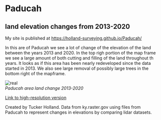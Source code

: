 # Paducah
## land elevation changes from 2013-2020
My site is published at https://holland-surveying.github.io/Paducah/

In this are of Paducah we see a lot of change of the elevation of the land between the years 2013 and 2020. In the top righ portion of the map frame we see a large amount of both cutting and filling of the land throughout th years. It looks as if this area has been nearly redeveloped since the data started in 2013. We also see large removal of possibly large trees in the bottom right of the mapframe. 

![real](Paducahreal.jpg)     
*Paducah area land change 2013-2020*

[Link to high-resolution version](Paducahreal.pdf)     

Created by Tucker Holland. Data from ky.raster.gov using files from Paducah to represent changes in elevations by comparing lidar datasets.

